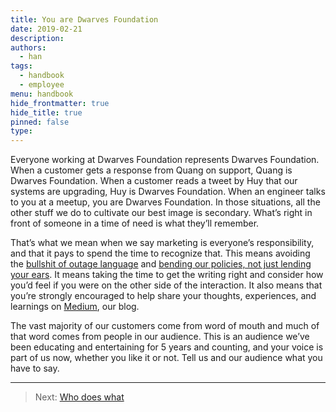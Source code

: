 ```yaml
---
title: You are Dwarves Foundation
date: 2019-02-21
description: 
authors: 
  - han
tags: 
  - handbook
  - employee
menu: handbook
hide_frontmatter: true
hide_title: true
pinned: false
type:
---
```


Everyone working at Dwarves Foundation represents Dwarves Foundation. When a customer gets a response from Quang on support, Quang is Dwarves Foundation. When a customer reads a tweet by Huy that our systems are upgrading, Huy is Dwarves Foundation. When an engineer talks to you at a meetup, you are Dwarves Foundation. In those situations, all the other stuff we do to cultivate our best image is secondary. What’s right in front of someone in a time of need is what they’ll remember.

That’s what we mean when we say marketing is everyone’s responsibility, and that it pays to spend the time to recognize that. This means avoiding the [bullshit of outage language](https://signalvnoise.com/posts/1528-the-bullshit-of-outage-language) and [bending our policies, not just lending your ears](https://signalvnoise.com/posts/3513-when-empathy-becomes-insulting). It means taking the time to get the writing right and consider how you’d feel if you were on the other side of the interaction.
It also means that you’re strongly encouraged to help share your thoughts, experiences, and learnings on [Medium](https://medium.com/dwarves-foundation), our blog. 

The vast majority of our customers come from word of mouth and much of that word comes from people in our audience. This is an audience we’ve been educating and entertaining for 5 years and counting, and your voice is part of us now, whether you like it or not. Tell us and our audience what you have to say.

---

> Next: [Who does what](who-does-what.md)
